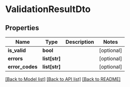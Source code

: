 # ValidationResultDto

## Properties
Name | Type | Description | Notes
------------ | ------------- | ------------- | -------------
**is_valid** | **bool** |  | [optional] 
**errors** | **list[str]** |  | [optional] 
**error_codes** | **list[str]** |  | [optional] 

[[Back to Model list]](../README.md#documentation-for-models) [[Back to API list]](../README.md#documentation-for-api-endpoints) [[Back to README]](../README.md)


